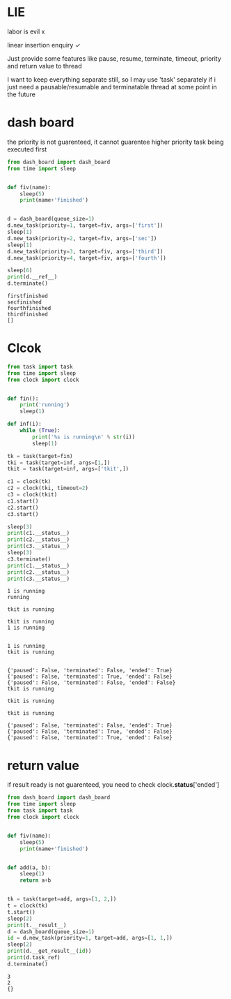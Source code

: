 # LIE
labor is evil x 

linear insertion enquiry ✓

Just provide some features like pause, resume, terminate, timeout, priority and return value to thread

I want to keep everything separate still, so I may use 'task' separately if i just need a pausable/resumable and terminatable thread at some point in the future
# dash board
the priority is not guarenteed, it cannot guarentee higher priority task being executed first
```python
from dash_board import dash_board
from time import sleep


def fiv(name):
    sleep(5)
    print(name+'finished')


d = dash_board(queue_size=1)
d.new_task(priority=1, target=fiv, args=['first'])
sleep(1)
d.new_task(priority=2, target=fiv, args=['sec'])
sleep(1)
d.new_task(priority=3, target=fiv, args=['third'])
d.new_task(priority=4, target=fiv, args=['fourth'])

sleep(6)
print(d.__ref__)
d.terminate()
```

```
firstfinished
secfinished
fourthfinished
thirdfinished
[]
```
# Clcok
```python
from task import task
from time import sleep
from clock import clock


def fin():
    print('running')
    sleep(1)

def inf(i):
    while (True):
        print('%s is running\n' % str(i))
        sleep(1)

tk = task(target=fin)
tki = task(target=inf, args=[1,])
tkit = task(target=inf, args=['tkit',])

c1 = clock(tk)
c2 = clock(tki, timeout=2)
c3 = clock(tkit)
c1.start()
c2.start()
c3.start()

sleep(3)
print(c1.__status__)
print(c2.__status__)
print(c3.__status__)
sleep(3)
c3.terminate()
print(c1.__status__)
print(c2.__status__)
print(c3.__status__)

```
```
1 is running
running

tkit is running

tkit is running
1 is running


1 is running
tkit is running


{'paused': False, 'terminated': False, 'ended': True}
{'paused': False, 'terminated': True, 'ended': False}
{'paused': False, 'terminated': False, 'ended': False}
tkit is running

tkit is running

tkit is running

{'paused': False, 'terminated': False, 'ended': True}
{'paused': False, 'terminated': True, 'ended': False}
{'paused': False, 'terminated': True, 'ended': False}
```
# return value
if result ready is not guarenteed, you need to check clock.__status__['ended']
```python
from dash_board import dash_board
from time import sleep
from task import task
from clock import clock


def fiv(name):
    sleep(5)
    print(name+'finished')


def add(a, b):
    sleep(1)
    return a+b


tk = task(target=add, args=[1, 2,])
t = clock(tk)
t.start()
sleep(2)
print(t.__result__)
d = dash_board(queue_size=1)
id = d.new_task(priority=1, target=add, args=[1, 1,])
sleep(2)
print(d.__get_result__(id))
print(d.task_ref)
d.terminate()

```
```
3
2
{}
```
